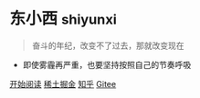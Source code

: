 # 东小西 <small>shiyunxi</small>

> 奋斗的年纪，改变不了过去，那就改变现在

- 即使雾霾再严重，也要坚持按照自己的节奏呼吸


[开始阅读](README.md)
[稀土掘金](https://juejin.cn/user/3118687291183911)
[知乎](https://www.zhihu.com/people/syx-1009)
[Gitee](https://gitee.com/renxiaoshi)
